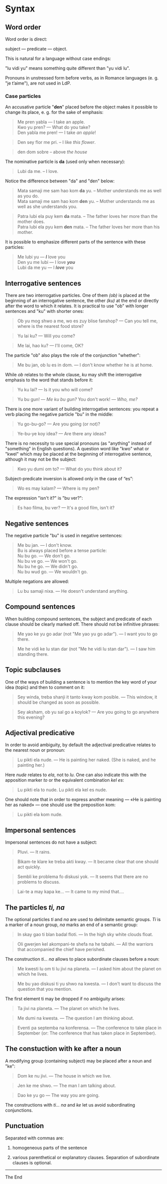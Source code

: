 # Syntax

## Word order

Word order is direct:

subject — predicate — object.

This is natural for a language without case endings:

"lu vidi yu" means something quite different than "yu vidi lu".

Pronouns in unstressed form before verbs, as in Romance languages (e. g. "je t’aime"), are not used in LdP.

### Case particles

An accusative particle "**den**" placed before the object makes it possible to change its place, e. g. for the sake of emphasis:

> Me pren yabla — I take an apple.  
> Kwo yu pren? — What do you take?  
> Den yabla me pren! — I take _an apple_!

> Den sey flor me pri. – I like _this flower_.

> den dom sobre – above _the house_

The nominative particle is **da** (used only when necessary):

> Lubi da me. – I love.

Notice the difference between "da" and "den" below: 

> Mata samaji me sam hao kom **da** yu. – Mother understands me as well as you do.  
> Mata samaji me sam hao kom **den** yu. – Mother understands me as well as she understands you.

> Patra lubi ela puy kem **da** mata. – The father loves her more than the mother does.  
> Patra lubi ela pyu kem **den** mata. – The father loves her more than his mother.

It is possible to emphasize different parts of the sentence with these particles:

> Me lubi yu — **_I_** love you  
> Den yu me lubi — I love **_you_**  
> Lubi da me yu — I **_love_** you

## Interrogative sentences

There are two interrogative particles. One of them _(ob)_ is placed at the beginning of an interrogative sentence, the other _(ku)_ at the end or directly after the word to which it relates. It is practical to use "ob" with longer sentences and "ku" with shorter ones:

> Ob yu mog shwo a me, wo es zuy blise fanshop? — Can you tell me, where is the nearest food store?

> Yu lai ku? — Will you come?

> Me lai, hao ku? — I'll come, OK?

The particle "ob" also plays the role of the conjunction "whether":

> Me bu jan, ob lu es in dom. — I don't know whether he is at home.

While _ob_ relates to the whole clause, _ku_ may shift the interrogative emphasis to the word that stands before it:

> Yu ku lai? — Is it you who will come?

> Yu bu gun! — _Me ku bu gun?_ You don't work! — _Who, me?_

There is one more variant of building interrogative sentences: you repeat a verb placing the negative particle "bu" in the middle:

> Yu go-bu-go? — Are you going (or not)?

> Ye-bu-ye koy idea? — Are there any ideas?

There is no necessity to use special pronouns (as "anything" instead of "something" in English questions). A question word like "kwo" what or "kwel" which may be placed at the beginning of interrogative sentence, although it may not be the subject:

> Kwo yu dumi om to? — What do you think about it?

Subject-predicate inversion is allowed only in the case of “es”:

> Wo es may kalam? — Where is my pen?

The expression "isn't it?" is "bu ver?":

> Es hao filma, bu ver? — It's a good film, isn't it?

## Negative sentences

The negative particle "bu" is used in negative sentences:

> Me bu jan. — I don't know.  
> Bu is always placed before a tense particle:  
> Nu bu go. — We don't go.  
> Nu bu ve go. — We won't go.  
> Nu bu he go. — We didn't go.  
> Nu bu wud go. — We wouldn't go.

Multiple negations are allowed:

> Lu bu samaji nixa. — He doesn't understand anything.

## Compound sentences

When building compound sentences, the subject and predicate of each clause should be clearly marked off. There should not be infinitive phrases:

> Me yao ke yu go adar (not "Me yao yu go adar"). — I want you to go there.

> Me he vidi ke lu stan dar (not "Me he vidi lu stan dar"). — I saw him standing there.

## Topic subclauses

One of the ways of building a sentence is to mention the key word of your idea (topic) and then to comment on it:

> Sey winda, treba shanji it tanto kway kom posible. — This window, it should be changed as soon as possible.

> Sey aksham, ob yu sal go a koylok? — Are you going to go anywhere this evening?

## Adjectival predicative

In order to avoid ambiguity, by default the adjectival predicative relates to the nearest noun or pronoun:

> Lu pikti ela nude. — He is painting her naked. (She is naked, and he painting her.)

Here _nude_ relates to _ela_, not to _lu_. One can also indicate this with the apposition marker _to_ or the equivalent combination _kel es_:

> Lu pikti ela to nude. Lu pikti ela kel es nude.

One should note that in order to express another meaning — «He is painting her as naked» — one should use the preposition kom:

> Lu pikti ela kom nude.

## Impersonal sentences

Impersonal sentences do not have a subject:

> Pluvi. — It rains.

> Bikam-te klare ke treba akti kway. — It became clear that one should act quickly.

> Sembli ke problema fo diskusi yok. — It seems that there are no problems to discuss.

> Lai-te a may kapa ke... — It came to my mind that....

## The particles _ti, na_

The optional particles _ti_ and _na_ are used to delimitate semantic groups. _Ti_ is a marker of a noun group, _na_ marks an end of a semantic group:

> In skay gao ti blan badal floti. — In the high sky white clouds float.

> Oli gwerjen kel akompani-te shefa na he tabahi. — All the warriors that accompanied the chief have perished.

The construction _ti... na_ allows to place subordinate clauses before a noun:

> Me kwesti lu om ti lu jivi na planeta. — I asked him about the planet on which he lives.

> Me bu yao diskusi ti yu shwo na kwesta. — I don't want to discuss the question that you mention.

The first element ti may be dropped if no ambiguity arises:

> Ta jivi na planeta. — The planet on which he lives.

> Me dumi na kwesta. — The question I am thinking about.

> Eventi pa septemba na konferensa. — The conference to take place in September (or: The conference that has taken place in September).

## The constuction with ke after a noun

A modifying group (containing subject) may be placed after a noun and "ke":

> Dom ke nu jivi. — The house in which we live.

> Jen ke me shwo. — The man I am talking about.

> Dao ke yu go — The way you are going.

The constructions with _ti... na_ and _ke_ let us avoid subordinating conjunctions.

## Punctuation

Separated with commas are:

1) homogeneous parts of the sentence

2) various parenthetical or explanatory clauses. Separation of subordinate clauses is optional.

---

The End